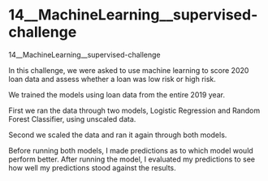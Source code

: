 # 14__MachineLearning__supervised-challenge
14__MachineLearning__supervised-challenge

In this challenge, we were asked to use machine learning to score 2020 loan data and assess whether a loan was low risk or high risk.

We trained the models using loan data from the entire 2019 year.

First we ran the data through two models, Logistic Regression and Random Forest Classifier, using unscaled data.

Second we scaled the data and ran it again through both models.

Before running both models, I made predictions as to which model would perform better.  After running the model, I evaluated my predictions to see how well my predictions stood against the results.

